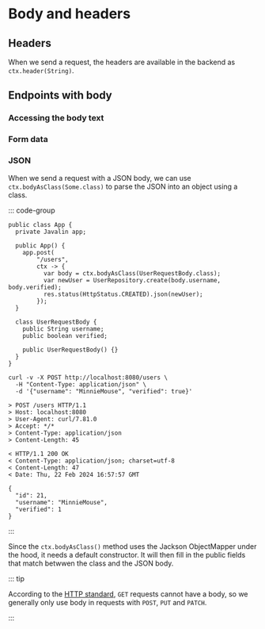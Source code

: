 # Body and headers

## Headers

When we send a request, the headers are available in the backend as `ctx.header(String)`.

## Endpoints with body

### Accessing the body text

### Form data

### JSON

When we send a request with a JSON body, we can use `ctx.bodyAsClass(Some.class)` to parse the JSON into an object using a class.

::: code-group

```java{8-10,13-18} [server]
public class App {
  private Javalin app;

  public App() {
    app.post(
        "/users",
        ctx -> {
          var body = ctx.bodyAsClass(UserRequestBody.class);
          var newUser = UserRepository.create(body.username, body.verified);
          res.status(HttpStatus.CREATED).json(newUser);
        });
  }

  class UserRequestBody {
    public String username;
    public boolean verified;

    public UserRequestBody() {}
  }
}
```

```bash{3} [client]
curl -v -X POST http://localhost:8080/users \
  -H "Content-Type: application/json" \
  -d '{"username": "MinnieMouse", "verified": true}'

> POST /users HTTP/1.1
> Host: localhost:8080
> User-Agent: curl/7.81.0
> Accept: */*
> Content-Type: application/json
> Content-Length: 45

< HTTP/1.1 200 OK
< Content-Type: application/json; charset=utf-8
< Content-Length: 47
< Date: Thu, 22 Feb 2024 16:57:57 GMT

{
  "id": 21,
  "username": "MinnieMouse",
  "verified": 1
}

```

:::

Since the `ctx.bodyAsClass()` method uses the Jackson ObjectMapper under the hood, it needs a default constructor. It will then fill in the public fields that match betwwen the class and the JSON body.

::: tip

According to the
[HTTP standard](https://www.rfc-editor.org/rfc/rfc9110.html#name-terminology-and-core-concep),
`GET` requests cannot have a body, so we generally only use body in requests
with `POST`, `PUT` and `PATCH`.

:::
